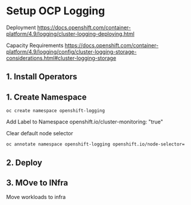 # Setup OCP Logging

Deployment
https://docs.openshift.com/container-platform/4.9/logging/cluster-logging-deploying.html

Capacity Requirements
https://docs.openshift.com/container-platform/4.9/logging/config/cluster-logging-storage-considerations.html#cluster-logging-storage


## 1. Install Operators

## 1. Create Namespace
```
oc create namespace openshift-logging
```

Add Label to Namespace
openshift.io/cluster-monitoring: "true"

Clear default node selector
```
oc annotate namespace openshift-logging openshift.io/node-selector=
```

## 2. Deploy

## 3. MOve to INfra
Move workloads to infra